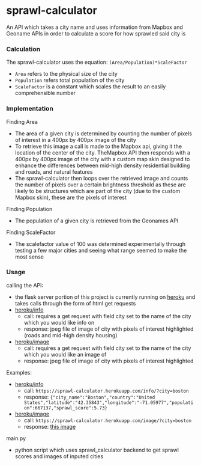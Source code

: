 # sprawl-calculator
An API which takes a city name and uses information from Mapbox and Geoname APIs in order to calculate a score for how sprawled said city is

### Calculation
The sprawl-calculator uses the equation: `(Area/Population)*ScaleFactor`
- `Area` refers to the physical size of the city
- `Population` refers total population of the city
- `ScaleFactor` is a constant which scales the result to an easily comprehensible number

### Implementation
Finding Area
- The area of a given city is determined by counting the number of pixels of interest in a 400px by 400px image of the city
- To retrieve this image a call is made to the Mapbox api, giving it the location of the center of the city. TheMapbox API then responds with a 400px by 400px image of the city with a custom map skin designed to enhance the differences between mid-high density residential building and roads, and natural features
- The sprawl-calculator then loops over the retrieved image and counts the number of pixels over a certain brightness threshold as these are likely to be structures which are part of the city (due to the custom Mapbox skin), these are the pixels of interest

Finding Population
- The population of a given city is retrieved from the Geonames API

Finding ScaleFactor
- The scalefactor value of 100 was determined experimentally through testing a few major cities and seeing what range seemed to make the most sense

### Usage
calling the API:
- the flask server portion of this project is currently running on [heroku](https://sprawl-calculator.herokuapp.com/) and takes calls through the form of html get requests
- [heroku/info](https://sprawl-calculator.herokuapp.com/info)
    - call: requires a get request with field city set to the name of the city which you would like info on
    - response: jpeg file of image of city with pixels of interest highlighted (roads and mid-high density housing)
- [heroku/image](https://sprawl-calculator.herokuapp.com/image)
    - call: requires a get request with field city set to the name of the city which you would like an image of
    - response: jpeg file of image of city with pixels of interest highlighted

Examples:
- [heroku/info](https://sprawl-calculator.herokuapp.com/info)
    - call: `https://sprawl-calculator.herokuapp.com/info/?city=boston`
    - response: `{"city_name":"Boston","country":"United States","latitude":"42.35843","longitude":"-71.05977","population":667137,"sprawl_score":5.73}`
- [heroku/image](https://sprawl-calculator.herokuapp.com/image)
    - call: `https://sprawl-calculator.herokuapp.com/image/?city=boston`
    - response: [this image](https://sprawl-calculator.herokuapp.com/image?city=boston)

main.py
- python script which uses sprawl_calculator backend to get sprawl scores and images of inputed cities 
